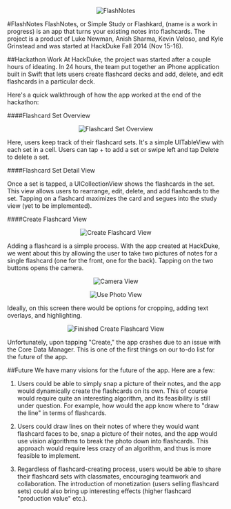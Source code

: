<p align="center" >
  <img src="assets/circle_badge.png" alt="FlashNotes" title="Flashnotes">
</p>

#FlashNotes
FlashNotes, or Simple Study or Flashkard, (name is a work in progress) is an app that turns your existing notes into flashcards. The project is a product of Luke Newman, Anish Sharma, Kevin Veloso, and Kyle Grinstead and was started at HackDuke Fall 2014 (Nov 15-16).

##Hackathon Work
At HackDuke, the project was started after a couple hours of ideating. In 24 hours, the team put together an iPhone application built in Swift that lets users create flashcard decks and add, delete, and edit flashcards in a particular deck.

Here's a quick walkthrough of how the app worked at the end of the hackathon:

####Flashcard Set Overview



<p align="center" >
  <img src="assets/flashcard_set_overview.png" alt="Flashcard Set Overview" title="Flashcard Set Overview">
</p>



Here, users keep track of their flashcard sets. It's a simple UITableView with each set in a cell. Users can tap + to add a set or swipe left and tap Delete to delete a set.

####Flashcard Set Detail View

<!---
![Flashcard Set Detail View](assets/flashcard_set_detail_view.png)
-->

Once a set is tapped, a UICollectionView shows the flashcards in the set. This view allows users to rearrange, edit, delete, and add flashcards to the set. Tapping on a flashcard maximizes the card and segues into the study view (yet to be implemented).

####Create Flashcard View



<p align="center" >
  <img src="assets/create_flashcard_view.png" alt="Create Flashcard View" title="Create Flashcard View">
</p>



Adding a flashcard is a simple process. With the app created at HackDuke, we went about this by allowing the user to take two pictures of notes for a single flashcard (one for the front, one for the back). Tapping on the two buttons opens the camera.



<p align="center" >
  <img src="assets/camera_view.png" alt="Camera View" title="Camera View">
</p>



<p align="center" >
  <img src="assets/use_photo_view.png" alt="Use Photo View" title="Use Photo View">
</p>



Ideally, on this screen there would be options for cropping, adding text overlays, and highlighting.



<p align="center" >
  <img src="assets/finished_create_flashcard_view.png" alt="Finished Create Flashcard View" title="Finished Create Flashcard View">
</p>



Unfortunately, upon tapping "Create," the app crashes due to an issue with the Core Data Manager. This is one of the first things on our to-do list for the future of the app.

##Future
We have many visions for the future of the app. Here are a few:

1. Users could be able to simply snap a picture of their notes, and the app would dynamically create the flashcards on its own. This of course would require quite an interesting algorithm, and its feasibility is still under question. For example, how would the app know where to "draw the line" in terms of flashcards.

2. Users could draw lines on their notes of where they would want flashcard faces to be, snap a picture of their notes, and the app would use vision algorithms to break the photo down into flashcards. This approach would require less crazy of an algorithm, and thus is more feasible to implement.

3. Regardless of flashcard-creating process, users would be able to share their flashcard sets with classmates, encouraging teamwork and collaboration. The introduction of monetization (users selling flashcard sets) could also bring up interesting effects (higher flashcard "production value" etc.).